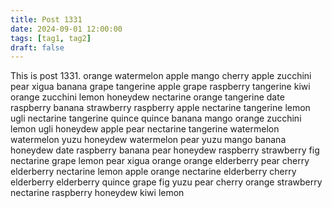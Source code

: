 ```yaml
---
title: Post 1331
date: 2024-09-01 12:00:00
tags: [tag1, tag2]
draft: false
---
```

This is post 1331.
orange
watermelon
apple
mango
cherry
apple
zucchini
pear
xigua
banana
grape
tangerine
apple
grape
raspberry
tangerine
kiwi
orange
zucchini
lemon
honeydew
nectarine
orange
tangerine
date
raspberry
banana
strawberry
raspberry
apple
nectarine
tangerine
lemon
ugli
nectarine
tangerine
quince
quince
banana
mango
orange
zucchini
lemon
ugli
honeydew
apple
pear
nectarine
tangerine
watermelon
watermelon
yuzu
honeydew
watermelon
pear
yuzu
mango
banana
honeydew
date
raspberry
banana
pear
honeydew
raspberry
strawberry
fig
nectarine
grape
lemon
pear
xigua
orange
orange
elderberry
pear
cherry
elderberry
nectarine
lemon
apple
orange
nectarine
elderberry
cherry
elderberry
elderberry
quince
grape
fig
yuzu
pear
cherry
orange
strawberry
nectarine
raspberry
honeydew
kiwi
lemon
